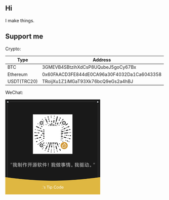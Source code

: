 ## Hi

I make things.

## Support me 
Crypto:

| Type | Address |
| --- | --- |
| BTC | 3GMEVB4SBtzihXdCsP8UQubeJ5goCy67Bx |
| Ethereum | 0x60FAACD3FE844dE0CA96a30F4032Da1Ca6043358 |
| USDT(TRC20) | TRoijXu1Z1iMGaT93Xk76bcQ9eGs2a4hBJ |

WeChat:

<img src="https://raw.githubusercontent.com/extremeblackliu/extremeblackliu/main/mm_reward_qrcode_1725639367700.png" width="300">
